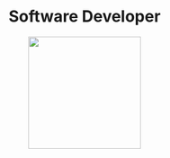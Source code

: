 <h1 align="center">Software Developer</h1>


<html align="center">

<body ><img align="center " src="https://user-images.githubusercontent.com/1560278/27637937-cb4b9b24-5c11-11e7-949b-15c1e4cdb53c.gif" width="200" height="200" ></body>

</html>
